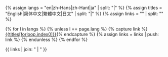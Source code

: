{% assign langs = "en|zh-Hans|zh-Hant|ja" | split: "|" %}
{% assign titles = "English|简体中文|繁體中文|日文" | split: "|" %}
{% assign links = "" | split: "" %}

{% for l in langs %}
  {% unless l == page.lang %}
    {% capture link %}[{{titles[forloop.index0]}}]({{title}}.{{l}}){% endcapture %}
    {% assign links = links | push: link %}
  {% endunless %}
{% endfor %}

{{ links | join: " | " }}
